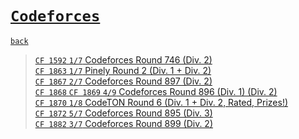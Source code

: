 # [`Codeforces`]
[`back`](../)

> [`CF 1592` `1/7` Codeforces Round 746 (Div. 2)](./cf_1592)  
> [`CF 1863` `1/7` Pinely Round 2 (Div. 1 + Div. 2)](./cf_1863)  
> [`CF 1867` `2/7` Codeforces Round 897 (Div. 2)](./cf_1867)  
> [`CF 1868` `CF 1869` `4/9` Codeforces Round 896 (Div. 1) (Div. 2)](./cf_1868_1869)  
> [`CF 1870` `1/8` CodeTON Round 6 (Div. 1 + Div. 2, Rated, Prizes!)](./cf_1870)  
> [`CF 1872` `5/7` Codeforces Round 895 (Div. 3)](./cf_1872)  
> [`CF 1882` `3/7` Codeforces Round 899 (Div. 2)](./cf_1882)  


[`Codeforces`]: /OJ_ans/cf
[`Zerojudge`]: /OJ_ans/zj
[`PCIC`]: /OJ_ans/PCIC

<link id="style_css" rel="stylesheet" type="text/css" href="/OJ_ans/style.css">